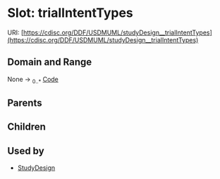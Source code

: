 
# Slot: trialIntentTypes




URI: [https://cdisc.org/DDF/USDMUML/studyDesign__trialIntentTypes](https://cdisc.org/DDF/USDMUML/studyDesign__trialIntentTypes)


## Domain and Range

None &#8594;  <sub>0..\*</sub> [Code](Code.md)

## Parents


## Children


## Used by

 * [StudyDesign](StudyDesign.md)
